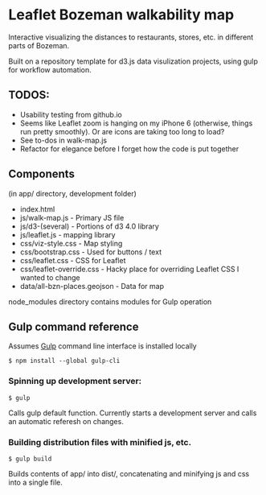 # Leaflet Bozeman walkability map

Interactive visualizing the distances to restaurants, stores, etc. in different parts of Bozeman.

Built on a repository template for d3.js data visulization projects, using gulp for workflow automation.

## TODOS:

- Usability testing from github.io
- Seems like Leaflet zoom is hanging on my iPhone 6 (otherwise, things run pretty smoothly). Or are icons are taking too long to load?
- See to-dos in walk-map.js
- Refactor for elegance before I forget how the code is put together

## Components
(in app/ directory, development folder)

- index.html
- js/walk-map.js - Primary JS file
- js/d3-(several) - Portions of d3 4.0 library 
- js/leaflet.js - mapping library
- css/viz-style.css - Map styling
- css/bootstrap.css - Used for buttons / text
- css/leaflet.css - CSS for Leaflet
- css/leaflet-override.css - Hacky place for overriding Leaflet CSS I wanted to change
- data/all-bzn-places.geojson - Data for map

node_modules directory contains modules for Gulp operation

## Gulp command reference

Assumes [Gulp](http://gulpjs.com/) command line interface is installed locally
```
$ npm install --global gulp-cli
```

### Spinning up development server:
```
$ gulp
```
Calls gulp default function. Currently starts a development server and calls an automatic referesh on changes.

### Building distribution files with minified js, etc.

```
$ gulp build
```
Builds contents of app/ into dist/, concatenating and minifying js and css into a single file.